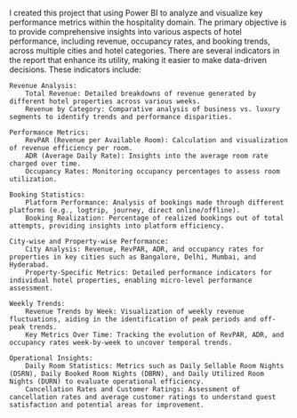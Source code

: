 I created this project that using Power BI to analyze and visualize key performance metrics within the hospitality domain. The primary objective is to provide comprehensive insights into various aspects of hotel performance, including revenue, occupancy rates, and booking trends, across multiple cities and hotel categories. 
There are several indicators in the report that enhance its utility, making it easier to make data-driven decisions. These indicators include:  

    Revenue Analysis:
        Total Revenue: Detailed breakdowns of revenue generated by different hotel properties across various weeks.
        Revenue by Category: Comparative analysis of business vs. luxury segments to identify trends and performance disparities.

    Performance Metrics:
        RevPAR (Revenue per Available Room): Calculation and visualization of revenue efficiency per room.
        ADR (Average Daily Rate): Insights into the average room rate charged over time.
        Occupancy Rates: Monitoring occupancy percentages to assess room utilization.

    Booking Statistics:
        Platform Performance: Analysis of bookings made through different platforms (e.g., logtrip, journey, direct online/offline).
        Booking Realization: Percentage of realized bookings out of total attempts, providing insights into platform efficiency.

    City-wise and Property-wise Performance:
        City Analysis: Revenue, RevPAR, ADR, and occupancy rates for properties in key cities such as Bangalore, Delhi, Mumbai, and Hyderabad.
        Property-Specific Metrics: Detailed performance indicators for individual hotel properties, enabling micro-level performance assessment.

    Weekly Trends:
        Revenue Trends by Week: Visualization of weekly revenue fluctuations, aiding in the identification of peak periods and off-peak trends.
        Key Metrics Over Time: Tracking the evolution of RevPAR, ADR, and occupancy rates week-by-week to uncover temporal trends.

    Operational Insights:
        Daily Room Statistics: Metrics such as Daily Sellable Room Nights (DSRN), Daily Booked Room Nights (DBRN), and Daily Utilized Room Nights (DURN) to evaluate operational efficiency.
        Cancellation Rates and Customer Ratings: Assessment of cancellation rates and average customer ratings to understand guest satisfaction and potential areas for improvement.
